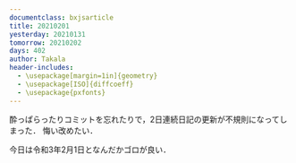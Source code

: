 ```yaml
---
documentclass: bxjsarticle
title: 20210201
yesterday: 20210131
tomorrow: 20210202
days: 402
author: Takala
header-includes:
  - \usepackage[margin=1in]{geometry}
  - \usepackage[ISO]{diffcoeff}
  - \usepackage{pxfonts}
---
```



酔っぱらったりコミットを忘れたりで，2日連続日記の更新が不規則になってしまった．
悔い改めたい．




今日は令和3年2月1日となんだかゴロが良い．


